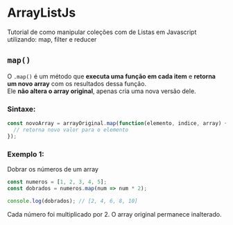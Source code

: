 # ArrayListJs
Tutorial de como manipular coleções com de Listas em Javascript utilizando: map, filter e reducer

## `map()`

O `.map()` é um método que **executa uma função em cada item** e **retorna um novo array** com os resultados dessa função.  
Ele **não altera o array original**, apenas cria uma nova versão dele.

### Sintaxe:

```javascript
const novoArray = arrayOriginal.map(function(elemento, indice, array) {
  // retorna novo valor para o elemento
});
```

### Exemplo 1:

Dobrar os números de um array

```javascript
const numeros = [1, 2, 3, 4, 5];
const dobrados = numeros.map(num => num * 2);

console.log(dobrados); // [2, 4, 6, 8, 10]
```
Cada número foi multiplicado por 2. O array original permanece inalterado.
